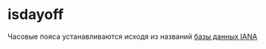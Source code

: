 # isdayoff

Часовые пояса устанавливаются исходя из названий [базы данных IANA](https://en.wikipedia.org/wiki/List_of_tz_database_time_zones#List)